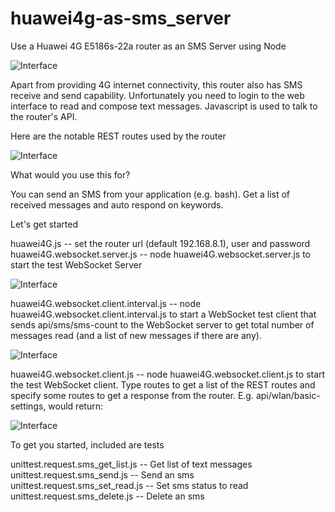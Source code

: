 # huawei4g-as-sms_server
Use a Huawei 4G E5186s-22a router as an SMS Server using Node

![Interface](https://github.com/wilwad/huawei4g-as-sms_server/blob/master/s-l640.jpg)

Apart from providing 4G internet connectivity, this router also has SMS receive and send capability.
Unfortunately you need to login to the web interface to read and compose text messages.
Javascript is used to talk to the router's API.

Here are the notable REST routes used by the router

![Interface](https://github.com/wilwad/huawei4g-as-sms_server/blob/master/routes.png)

What would you use this for?

You can send an SMS from your application (e.g. bash). Get a list of received messages and auto respond on keywords.

Let's get started

huawei4G.js -- set the router url (default 192.168.8.1), user and password
huawei4G.websocket.server.js -- node huawei4G.websocket.server.js to start the test WebSocket Server

![Interface](https://github.com/wilwad/huawei4g-as-sms_server/blob/master/server.png)

huawei4G.websocket.client.interval.js -- node huawei4G.websocket.client.interval.js to start a WebSocket test client that sends api/sms/sms-count to the WebSocket server to get total number of messages read (and a list of new messages if there are any).

![Interface](https://github.com/wilwad/huawei4g-as-sms_server/blob/master/websocket-interval-get-sms-unreadcount.png)

huawei4G.websocket.client.js -- node huawei4G.websocket.client.js to start the test WebSocket client. 
Type routes to get a list of the REST routes and specify some routes to get a response from the router.
E.g. api/wlan/basic-settings, would return:

![Interface](https://github.com/wilwad/huawei4g-as-sms_server/blob/master/websocket-client-routes.png)

To get you started, included are tests

unittest.request.sms_get_list.js -- Get list of text messages
unittest.request.sms_send.js -- Send an sms
unittest.request.sms_set_read.js -- Set sms status to read
unittest.request.sms_delete.js -- Delete an sms
